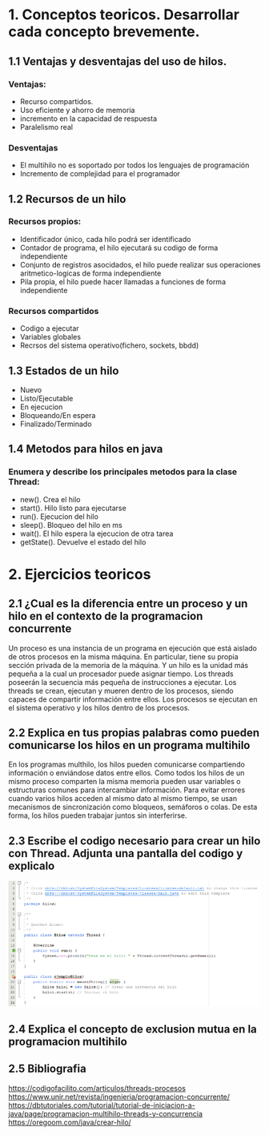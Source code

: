 # 1. Conceptos teoricos. Desarrollar cada concepto brevemente.

## 1.1 Ventajas y desventajas del uso de hilos.
### Ventajas:
- Recurso compartidos.
- Uso eficiente y ahorro de memoria
- incremento en la capacidad de respuesta
- Paralelismo real
### Desventajas
- El multihilo no es soportado por todos los lenguajes de programación
- Incremento de complejidad para el programador
## 1.2 Recursos de un hilo
### Recursos propios:
- Identificador único, cada hilo podrá ser identificado
- Contador de programa, el hilo ejecutará su codigo de forma independiente
- Conjunto de registros asocidados, el hilo puede realizar sus operaciones aritmetico-logicas de forma independiente
- Pila propia, el hilo puede hacer llamadas a funciones de forma independiente
### Recursos compartidos
- Codigo a ejecutar
- Variables globales
- Recrsos del sistema operativo(fichero, sockets, bbdd)
## 1.3 Estados de un hilo
- Nuevo
- Listo/Ejecutable
- En ejecucion
- Bloqueando/En espera
- Finalizado/Terminado
## 1.4 Metodos para hilos en java
### Enumera y describe los principales metodos para la clase Thread:
- new(). Crea el hilo
- start(). Hilo listo para ejecutarse
- run(). Ejecucion del hilo
- sleep(). Bloqueo del hilo en ms
- wait(). El hilo espera la ejecucion de otra tarea
- getState(). Devuelve el estado del hilo
# 2. Ejercicios teoricos

## 2.1 ¿Cual es la diferencia entre un proceso y un hilo en el contexto de la programacion concurrente

 Un proceso es una instancia de un programa en ejecución que está aislado de otros procesos en la misma máquina. En particular, tiene su propia sección privada de la memoria de la máquina.
 Y un hilo es la unidad más pequeña a la cual un procesador puede asignar tiempo. Los threads poseerán la secuencia más pequeña de instrucciones a ejecutar. Los threads se crean, ejecutan y
 mueren dentro de los procesos, siendo capaces de compartir información entre ellos. Los procesos se ejecutan en el sistema operativo y los hilos dentro de los procesos.
 
## 2.2 Explica en tus propias palabras como pueden comunicarse los hilos en un programa multihilo
En los programas multhilo, los hilos pueden comunicarse compartiendo información o enviándose datos entre ellos. Como todos los hilos de un mismo proceso comparten la misma memoria pueden usar variables o estructuras comunes para intercambiar información. Para evitar errores cuando varios hilos acceden al mismo dato al mismo tiempo, se usan mecanismos de sincronización como bloqueos, semáforos o colas. De esta forma, los hilos pueden trabajar juntos sin interferirse.

## 2.3 Escribe el codigo necesario para crear un hilo con Thread. Adjunta una pantalla del codigo y explicalo
![Imagen](images/capturaHilos.PNG)

## 2.4 Explica el concepto de exclusion mutua en la programacion multihilo
## 2.5 Bibliografia
https://codigofacilito.com/articulos/threads-procesos
https://www.unir.net/revista/ingenieria/programacion-concurrente/
https://dbtutoriales.com/tutorial/tutorial-de-iniciacion-a-java/page/programacion-multihilo-threads-y-concurrencia
https://oregoom.com/java/crear-hilo/
